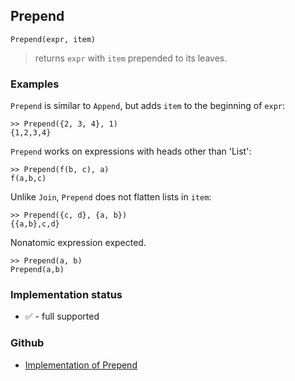 ## Prepend

```
Prepend(expr, item)
```

> returns `expr` with `item` prepended to its leaves.

### Examples

`Prepend` is similar to `Append`, but adds `item` to the beginning of `expr`:

```
>> Prepend({2, 3, 4}, 1)    
{1,2,3,4}    
```

`Prepend` works on expressions with heads other than 'List':    

```
>> Prepend(f(b, c), a)    
f(a,b,c)    
```

Unlike `Join`, `Prepend` does not flatten lists in `item`: 
  
```
>> Prepend({c, d}, {a, b})  
{{a,b},c,d}   
```

Nonatomic expression expected.  

```
>> Prepend(a, b)       
Prepend(a,b)   
```






### Implementation status

* &#x2705; - full supported

### Github

* [Implementation of Prepend](https://github.com/axkr/symja_android_library/blob/master/symja_android_library/matheclipse-core/src/main/java/org/matheclipse/core/builtin/ListFunctions.java#L5264) 
